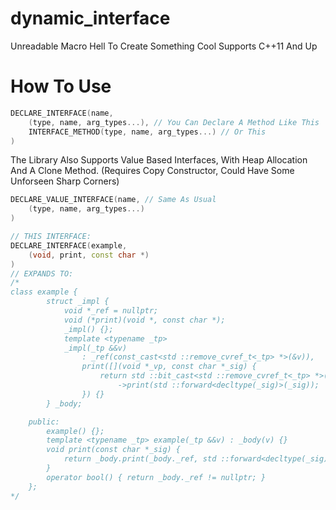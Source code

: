 # dynamic_interface
Unreadable Macro Hell To Create Something Cool
Supports C++11 And Up
# How To Use
```cpp
DECLARE_INTERFACE(name,
    (type, name, arg_types...), // You Can Declare A Method Like This
    INTERFACE_METHOD(type, name, arg_types...) // Or This
)
```
The Library Also Supports Value Based Interfaces,
With Heap Allocation And A Clone Method.
(Requires Copy Constructor, Could Have Some Unforseen Sharp Corners)
```cpp
DECLARE_VALUE_INTERFACE(name, // Same As Usual
    (type, name, arg_types...)
)
```
```cpp
// THIS INTERFACE:
DECLARE_INTERFACE(example,
    (void, print, const char *)
)
// EXPANDS TO:
/*
class example {
        struct _impl {
            void *_ref = nullptr;
            void (*print)(void *, const char *);
            _impl() {};
            template <typename _tp>
            _impl(_tp &&v)
                : _ref(const_cast<std ::remove_cvref_t<_tp> *>(&v)),
                print([](void *_vp, const char *_sig) {
                    return std ::bit_cast<std ::remove_cvref_t<_tp> *>(_vp)
                        ->print(std ::forward<decltype(_sig)>(_sig));
                }) {}
        } _body;

    public:
        example() {};
        template <typename _tp> example(_tp &&v) : _body(v) {}
        void print(const char *_sig) {
            return _body.print(_body._ref, std ::forward<decltype(_sig)>(_sig));
        }
        operator bool() { return _body._ref != nullptr; }
    };
*/
```
